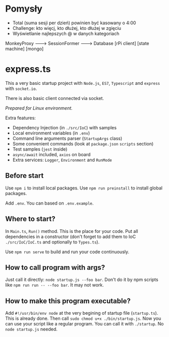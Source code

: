 # Pomysły

- Total (suma sesji per dzień) powinien być kasowany o 4:00
- Challenge: kto więcj, kto dłużej, kto dłużej w zgięciu
- Wyświetlanie najlepszych @ w danych kategoriach

 

MonkeyProxy ---> SessionFormer ---> Database
[rPi client]     [state machine]    [mongo]                                                            

# express.ts

This a very basic startup project with `Node.js`, `ES7`, `Typescript` and `express` with `socket.io`.

There is also basic client connected via socket.

*Prepared for Linux environment.*

Extra features:
- Dependency Injection (in `./src/IoC`) with samples
- Local environment variables (in `.env`)
- Command line arguments parser (`StartupArgs` class)
- Some convenient commands (look at `package.json` `scripts` section)
- Test samples (`jest` inside)
- `async/await` included, `axios` on board
- Extra services: `Logger`, `Environment` and `RunMode`

## Before start

Use `npm i` to install local packages. Use `npm run preinstall` to install global packages.

Add `.env`. You can based on `.env.example`.

## Where to start?

In `Main.ts`, `Run()` method. This is the place for your code. Put all dependencies in a constructor (don't forget to add them to IoC `./src/IoC/IoC.ts` and optionally to `Types.ts`).

Use `npm run serve` to build and run your code continuously.

## How to call program with args?

Just call it directly: `node startup.js --foo bar`. 
Don't do it by npm scripts like `npm run run -- --foo bar`. It may not work.

## How to make this program executable?

Add `#!/usr/bin/env node` at the very begining of startup file (`startup.ts`). This is already done.
Then call `sudo chmod u+x ./bin/startup.js`.
Now you can use your script like a regular program. You can call it with `./startup`. No `node startup.js` needed.
